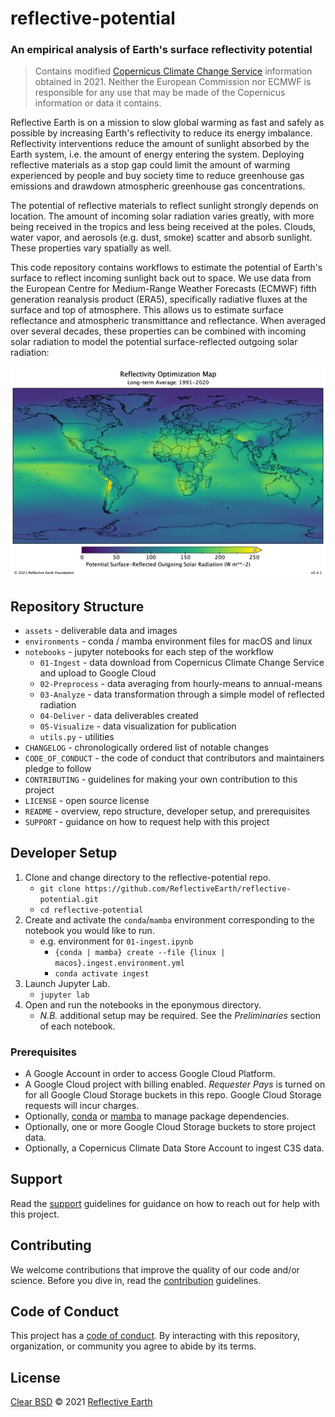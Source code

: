# reflective-potential

### An empirical analysis of Earth's surface reflectivity potential

> Contains modified [Copernicus Climate Change Service][copernicus] 
> information obtained in 2021. Neither the European Commission nor 
> ECMWF is responsible for any use that may be made of the Copernicus
> information or data it contains.

Reflective Earth is on a mission to slow global warming as fast and safely as
possible by increasing Earth's reflectivity to reduce its energy imbalance.
Reflectivity interventions reduce the amount of sunlight absorbed by the Earth
system, i.e. the amount of energy entering the system. Deploying reflective
materials as a stop gap could limit the amount of warming experienced by people
and buy society time to reduce greenhouse gas emissions and drawdown atmospheric
greenhouse gas concentrations.

The potential of reflective materials to reflect sunlight strongly depends on
location. The amount of incoming solar radiation varies greatly, with more
being received in the tropics and less being received at the poles. Clouds,
water vapor, and aerosols (e.g. dust, smoke) scatter and absorb sunlight. These
properties vary spatially as well.

This code repository contains workflows to estimate the potential of Earth's
surface to reflect incoming sunlight back out to space. We use data from the
European Centre for Medium-Range Weather Forecasts (ECMWF) fifth generation
reanalysis product (ERA5), specifically radiative fluxes at the surface
and top of atmosphere. This allows us to estimate surface reflectance and
atmospheric transmittance and reflectance. When averaged over several decades,
these properties can be combined with incoming solar radiation to model the
potential surface-reflected outgoing solar radiation:

![ROM][rom]

## Repository Structure

* `assets` - deliverable data and images
* `environments` - conda / mamba environment files for macOS and linux
* `notebooks` - jupyter notebooks for each step of the workflow
  * `01-Ingest` - data download from Copernicus Climate Change Service and 
    upload to Google Cloud
  * `02-Preprocess` - data averaging from hourly-means to annual-means
  * `03-Analyze` - data transformation through a simple model of reflected 
    radiation
  * `04-Deliver` - data deliverables created
  * `05-Visualize` - data visualization for publication
  * `utils.py` - utilities
* `CHANGELOG` - chronologically ordered list of notable changes
* `CODE_OF_CONDUCT` - the code of conduct that contributors and maintainers 
  pledge to follow 
* `CONTRIBUTING` - guidelines for making your own contribution to this project
* `LICENSE` - open source license
* `README` - overview, repo structure, developer setup, and prerequisites
* `SUPPORT` - guidance on how to request help with this project

## Developer Setup

1. Clone and change directory to the reflective-potential repo.
   * `git clone https://github.com/ReflectiveEarth/reflective-potential.git`
   * `cd reflective-potential`
2. Create and activate the `conda`/`mamba` environment corresponding to the 
   notebook you would like to run.
   * e.g. environment for `01-ingest.ipynb`
     * `{conda | mamba} create --file {linux | macos}.ingest.environment.yml`
     * `conda activate ingest`
3. Launch Jupyter Lab.
   * `jupyter lab`
4. Open and run the  notebooks in the eponymous directory.
   * *N.B.* additional setup may be required. See the *Preliminaries* section of
     each notebook.

### Prerequisites

* A Google Account in order to access Google Cloud Platform.
* A Google Cloud project with billing enabled. *Requester Pays* is turned on for 
  all Google Cloud Storage buckets in this repo. Google Cloud Storage requests 
  will incur charges.
* Optionally, [conda][conda] or [mamba][mamba] to manage package dependencies.
* Optionally, one or more Google Cloud Storage buckets to store project data.
* Optionally, a Copernicus Climate Data Store Account to ingest C3S data.

## Support

Read the [support][support] guidelines for guidance on how to reach out for help 
with this project.

## Contributing

We welcome contributions that improve the quality of our code and/or science. 
Before you dive in, read the [contribution][contributing] guidelines.

## Code of Conduct

This project has a [code of conduct][conduct]. By interacting with this 
repository, organization, or community you agree to abide by its terms.

## License

[Clear BSD][license] © 2021 [Reflective Earth][author]

<!-- Definitions -->

[author]: https://www.reflectiveearth.org
[conduct]: CODE_OF_CONDUCT.md
[conda]: https://docs.conda.io/en/latest/miniconda.html
[contributing]: CONTRIBUTING.md
[copernicus]: https://climate.copernicus.eu/
[license]: LICENSE.md
[mamba]: https://mamba.readthedocs.io/en/latest/
[rom]: assets/ROM_v041.png
[support]: SUPPORT.md
